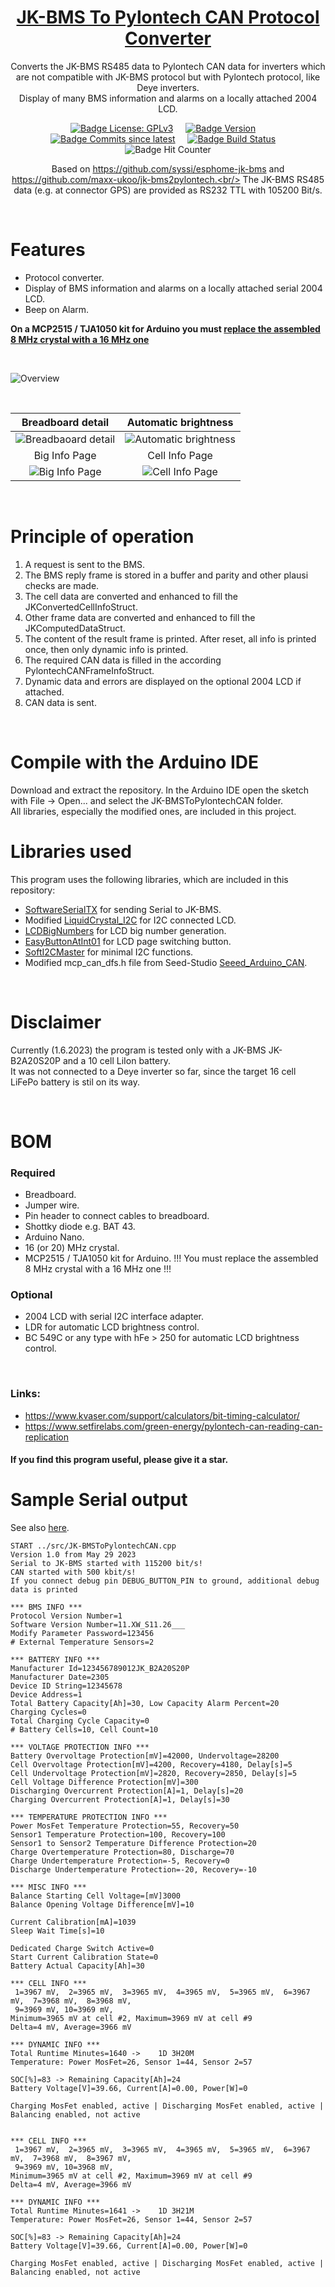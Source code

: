 <div align = center>

# [JK-BMS To Pylontech CAN Protocol Converter](https://github.com/ArminJo/JK-BMSToPylontechCAN)

Converts the JK-BMS RS485 data to Pylontech CAN data for inverters which are not compatible with JK-BMS protocol but with Pylontech protocol, like Deye inverters.<br/>
Display of many BMS information and alarms on a locally attached 2004 LCD.<br/>

[![Badge License: GPLv3](https://img.shields.io/badge/License-GPLv3-brightgreen.svg)](https://www.gnu.org/licenses/gpl-3.0)
 &nbsp; &nbsp; 
[![Badge Version](https://img.shields.io/github/v/release/ArminJo/OpenledRace?include_prereleases&color=yellow&logo=DocuSign&logoColor=white)](https://github.com/ArminJo/JK-BMSToPylontechCAN/releases/latest)
 &nbsp; &nbsp; 
[![Badge Commits since latest](https://img.shields.io/github/commits-since/ArminJo/JK-BMSToPylontechCAN/latest?color=yellow)](https://github.com/ArminJo/JK-BMSToPylontechCAN/commits/main)
 &nbsp; &nbsp; 
[![Badge Build Status](https://github.com/ArminJo/JK-BMSToPylontechCAN/workflows/TestCompile/badge.svg)](https://github.com/ArminJo/JK-BMSToPylontechCAN/actions)
 &nbsp; &nbsp; 
![Badge Hit Counter](https://visitor-badge.laobi.icu/badge?page_id=ArminJo_JK-BMSToPylontechCAN)
<br/>

Based on https://github.com/syssi/esphome-jk-bms and https://github.com/maxx-ukoo/jk-bms2pylontech.<br/>
The JK-BMS RS485 data (e.g. at connector GPS) are provided as RS232 TTL with 105200 Bit/s.

</div>
<br/>

# Features
- Protocol converter.
- Display of BMS information and alarms on a locally attached serial 2004 LCD.
- Beep on Alarm.

**On a MCP2515 / TJA1050 kit for Arduino you must [replace the assembled 8 MHz crystal with a 16 MHz one](https://www.mittns.de/thread/1340-mcp2515-8mhz-auf-16mhz-upgrade/)**
 
 <br/>

![Overview](https://github.com/ArminJo/JK-BMSToPylontechCAN/blob/main/pictures/BreadboardAndOverviewPage.jpg)

 <br/>
 
| Breadboard detail | Automatic brightness |
| :-: | :-: |
| ![Breadbaoard detail](https://github.com/ArminJo/JK-BMSToPylontechCAN/blob/main/pictures/BreadbaoardDetail.jpg) | ![Automatic brightness](https://github.com/ArminJo/JK-BMSToPylontechCAN/blob/main/pictures/AutomaticBrightness.jpg) |
| Big Info Page | Cell Info Page |
| ![Big Info Page](https://github.com/ArminJo/JK-BMSToPylontechCAN/blob/main/pictures/BigInfoPage.jpg) | ![Cell Info Page](https://github.com/ArminJo/JK-BMSToPylontechCAN/blob/main/pictures/CellInfoPage.jpg) |

 <br/>

# Principle of operation
1. A request is sent to the BMS.
2. The BMS reply frame is stored in a buffer and parity and other plausi checks are made.
3. The cell data are converted and enhanced to fill the JKConvertedCellInfoStruct.
4. Other frame data are converted and enhanced to fill the JKComputedDataStruct.
5. The content of the result frame is printed. After reset, all info is printed once, then only dynamic info is printed.
6. The required CAN data is filled in the according PylontechCANFrameInfoStruct.
7. Dynamic data and errors are displayed on the optional 2004 LCD if attached.
8. CAN data is sent.

<br/>

# Compile with the Arduino IDE
Download and extract the repository. In the Arduino IDE open the sketch with File -> Open... and select the JK-BMSToPylontechCAN folder.<br/>
All libraries, especially the modified ones, are included in this project.

# Libraries used
This program uses the following libraries, which are included in this repository:

- [SoftwareSerialTX](https://reference.arduino.cc/reference/en/libraries/liquidcrystal-i2c/) for sending Serial to JK-BMS.
- Modified [LiquidCrystal_I2C]() for I2C connected LCD.
- [LCDBigNumbers](https://github.com/ArminJo/LCDBigNumbers) for LCD big number generation.
- [EasyButtonAtInt01](https://github.com/ArminJo/EasyButtonAtInt01) for LCD page switching button.
- [SoftI2CMaster](https://github.com/felias-fogg/SoftI2CMaster) for minimal I2C functions.
- Modified mcp_can_dfs.h file from Seed-Studio [Seeed_Arduino_CAN](https://github.com/Seeed-Studio/Seeed_Arduino_CAN).

 <br/>
 
# Disclaimer
Currently (1.6.2023) the program is tested only with a JK-BMS JK-B2A20S20P and a 10 cell LiIon battery.<br/>
It was not connected to a Deye inverter so far, since the target 16 cell LiFePo battery is stil on its way.

 <br/>

# BOM
### Required
- Breadboard.
- Jumper wire.
- Pin header to connect cables to breadboard.
- Shottky diode e.g. BAT 43.
- Arduino Nano.
- 16 (or 20) MHz crystal.
- MCP2515 / TJA1050 kit for Arduino. !!! You must replace the assembled 8 MHz crystal with a 16 MHz one !!!

### Optional
- 2004 LCD with serial I2C interface adapter.
- LDR for automatic LCD brightness control.
- BC 549C or any type with hFe > 250 for automatic LCD brightness control.

<br/>

### Links:
- https://www.kvaser.com/support/calculators/bit-timing-calculator/
- https://www.setfirelabs.com/green-energy/pylontech-can-reading-can-replication

#### If you find this program useful, please give it a star.

# Sample Serial output
See also [here](https://github.com/ArminJo/tree/main/extras).

```
START ../src/JK-BMSToPylontechCAN.cpp
Version 1.0 from May 29 2023
Serial to JK-BMS started with 115200 bit/s!
CAN started with 500 kbit/s!
If you connect debug pin DEBUG_BUTTON_PIN to ground, additional debug data is printed

*** BMS INFO ***
Protocol Version Number=1
Software Version Number=11.XW_S11.26___
Modify Parameter Password=123456
# External Temperature Sensors=2

*** BATTERY INFO ***
Manufacturer Id=123456789012JK_B2A20S20P
Manufacturer Date=2305
Device ID String=12345678
Device Address=1
Total Battery Capacity[Ah]=30, Low Capacity Alarm Percent=20
Charging Cycles=0
Total Charging Cycle Capacity=0
# Battery Cells=10, Cell Count=10

*** VOLTAGE PROTECTION INFO ***
Battery Overvoltage Protection[mV]=42000, Undervoltage=28200
Cell Overvoltage Protection[mV]=4200, Recovery=4180, Delay[s]=5
Cell Undervoltage Protection[mV]=2820, Recovery=2850, Delay[s]=5
Cell Voltage Difference Protection[mV]=300
Discharging Overcurrent Protection[A]=1, Delay[s]=20
Charging Overcurrent Protection[A]=1, Delay[s]=30

*** TEMPERATURE PROTECTION INFO ***
Power MosFet Temperature Protection=55, Recovery=50
Sensor1 Temperature Protection=100, Recovery=100
Sensor1 to Sensor2 Temperature Difference Protection=20
Charge Overtemperature Protection=80, Discharge=70
Charge Undertemperature Protection=-5, Recovery=0
Discharge Undertemperature Protection=-20, Recovery=-10

*** MISC INFO ***
Balance Starting Cell Voltage=[mV]3000
Balance Opening Voltage Difference[mV]=10

Current Calibration[mA]=1039
Sleep Wait Time[s]=10

Dedicated Charge Switch Active=0
Start Current Calibration State=0
Battery Actual Capacity[Ah]=30

*** CELL INFO ***
 1=3967 mV,  2=3965 mV,  3=3965 mV,  4=3965 mV,  5=3965 mV,  6=3967 mV,  7=3968 mV,  8=3968 mV, 
 9=3969 mV, 10=3969 mV, 
Minimum=3965 mV at cell #2, Maximum=3969 mV at cell #9
Delta=4 mV, Average=3966 mV

*** DYNAMIC INFO ***
Total Runtime Minutes=1640 ->    1D 3H20M
Temperature: Power MosFet=26, Sensor 1=44, Sensor 2=57

SOC[%]=83 -> Remaining Capacity[Ah]=24
Battery Voltage[V]=39.66, Current[A]=0.00, Power[W]=0

Charging MosFet enabled, active | Discharging MosFet enabled, active | Balancing enabled, not active


*** CELL INFO ***
 1=3967 mV,  2=3965 mV,  3=3965 mV,  4=3965 mV,  5=3965 mV,  6=3967 mV,  7=3968 mV,  8=3967 mV, 
 9=3969 mV, 10=3968 mV, 
Minimum=3965 mV at cell #2, Maximum=3969 mV at cell #9
Delta=4 mV, Average=3966 mV

*** DYNAMIC INFO ***
Total Runtime Minutes=1641 ->    1D 3H21M
Temperature: Power MosFet=26, Sensor 1=44, Sensor 2=57

SOC[%]=83 -> Remaining Capacity[Ah]=24
Battery Voltage[V]=39.66, Current[A]=0.00, Power[W]=0

Charging MosFet enabled, active | Discharging MosFet enabled, active | Balancing enabled, not active

```
